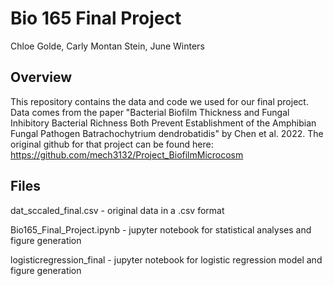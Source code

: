 # Bio 165 Final Project
Chloe Golde, Carly Montan Stein, June Winters

## Overview
This repository contains the data and code we used for our final project. Data comes from the paper "Bacterial Biofilm Thickness and Fungal Inhibitory Bacterial Richness Both Prevent Establishment of the Amphibian Fungal Pathogen Batrachochytrium dendrobatidis" by Chen et al. 2022. The original github for that project can be found here: https://github.com/mech3132/Project_BiofilmMicrocosm

## Files
dat_sccaled_final.csv - original data in a .csv format 

Bio165_Final_Project.ipynb - jupyter notebook for statistical analyses and figure generation

logisticregression_final - jupyter notebook for logistic regression model and figure generation


